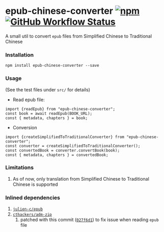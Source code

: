 # epub-chinese-converter [![npm](https://img.shields.io/npm/v/epub-chinese-converter)](https://www.npmjs.com/package/epub-chinese-converter) [![GitHub Workflow Status](https://img.shields.io/github/workflow/status/htbkoo/epub-chinese-converter/Node%20CI)](https://github.com/htbkoo/epub-chinese-converter/actions?query=workflow%3A%22Node+CI%22)

A small util to convert `epub` files from Simplified Chinese to Traditional Chinese

### Installation

`npm install epub-chinese-converter --save`

### Usage
(See the test files under `src/` for details)

- Read epub file: 
```
import {readEpub} from "epub-chinese-converter";
const book = await readEpub(BOOK_URL);
const { metadata, chapters } = book;
```

- Conversion
```
import {createSimplifiedToTraditionalConverter} from "epub-chinese-converter";
const converter = createSimplifiedToTraditionalConverter();
const convertedBook = converter.convertBook(book);
const { metadata, chapters } = convertedBook;
```

### Limitations
1. As of now, only translation from Simplified Chinese to Traditional Chinese is supported

### Inlined dependencies
1. [`julien-c/epub`](https://github.com/htbkoo/epub-chinese-converter/tree/master/src/utils/epub)
2. [`cthackers/adm-zip`](https://github.com/htbkoo/epub-chinese-converter/tree/master/src/utils/adm-zip)
    1. patched with this commit ([`027f6d1`](https://github.com/htbkoo/epub-chinese-converter/commit/027f6d15440ae8877b62543f31d7f35ad39b113e)) to fix issue when reading `epub` file 
